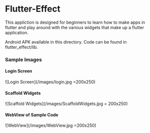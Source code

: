 # Flutter-Effect

This appliction is designed for beginners to learn how to make apps in flutter and play around with the various widgets that make up a flutter application.

Android APK available in this directory. Code can be found in flutter_effect/lib.

### Sample Images

#### Login Screen
![Login Screen](/images/login.jpg =200x250)

#### Scaffold Widgets
![Scaffold Widgets](/images/ScaffoldWidgets.jpg = 200x250)

#### WebView of Sample Code
![WebView](/images/WebView.jpg =200x250)
